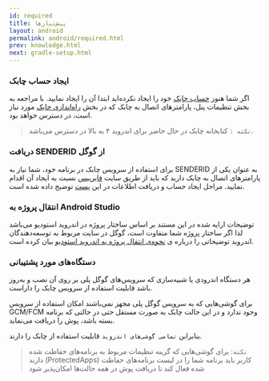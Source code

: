 ```yaml
---
id: required
title: پیش‌نیازها
layout: android
permalink: android/required.html
prev: knowledge.html
next: gradle-setup.html
---
```


### ایجاد حساب چابک
اگر شما هنوز [حساب چابک](http://chabokpush.com) خود را ایجاد نکرده‌اید ابتدا آن را ایجاد نمایید. با مراجعه به بخش تنظیمات پنل، پارامترهای اتصال به چابک  که در بخش [راه‌اندازی چابک](application-class.html) مورد نیاز است، در دسترس خواهد بود. 

> `نکته :` کتابخانه چابک در حال حاضر برای اندروید ۴ به بالا در دسترس می‌باشد.


### دریافت ‌SENDERID از گوگل
برای استفاده از سرویس چابک در برنامه خود، شما نیاز به SENDERID به عنوان یکی از پارامترهای اتصال به چابک دارید که باید از طریق سایت [فایربیس](https://firebase.google.com) نسبت به ایجاد آن اقدام نمایید.  مراحل ایجاد حساب و دریافت اطلاعات در این [پست](https://webkul.com/blog/generate-api-key-fcm-sender-id/) توضیح داده شده است.


### انتقال پروژه به Android Studio 
توضیحات ارایه شده در این مستند بر اساس ساختار پروژه در اندروید استودیو می‌باشد لذا اگر ساختار پروژه شما متفاوت است، گوگل در سایت مربوط به توسعه‌دهندگان اندروید توضیحاتی را درباره ی [نحوه‌ی انتقال پروژه به اندروید استودیو](https://developer.android.com/studio/intro/migrate.html) بیان کرده است.

### دستگاه‌های مورد پشتیبانی
هر دستگاه اندرودی یا شبیه‌سازی که سرویس‌های گوگل پلی بر روی آن نصب و به‌روز باشد قابلیت استفاده از سرویس چابک را داراست.

برای گوشی‌هایی که به سرویس گوگل پلی مجهز نمی‌باشند امکان استفاده از سرویس GCM/FCM وجود ندارد و در این حالت چابک به صورت مستقل حتی در حالتی که برنامه بسته باشد، پوش را دریافت می‌نماید.

بنابرابن `تمامی گوشی‌های اندروید` قابلیت استفاده از چابک را دارند.

> `نکته`: برای گوشی‌هایی که گزینه تنظیمات مربوط به برنامه‌های حفاظت شده
> دارند (ProtectedApps) کاربر باید برنامه شما را در لیست برنامه‌های
> حفاظت شده فعال کند تا دریافت پوش در همه حالت‌ها امکان‌پذیر شود
